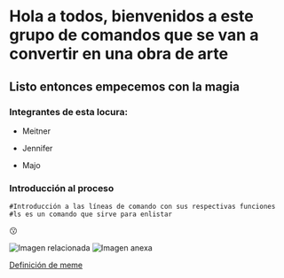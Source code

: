 # Hola a todos, bienvenidos a este grupo de comandos que se van a convertir en una obra de arte
## Listo entonces empecemos con la magia
### Integrantes de esta locura:
+ Meitner
- Jennifer
* Majo

### **Introducción al proceso**
```
#Introducción a las líneas de comando con sus respectivas funciones
#ls es un comando que sirve para enlistar
```
:kissing:

![Imagen relacionada](https://img.buzzfeed.com/buzzfeed-static/static/2019-02/5/12/asset/buzzfeed-prod-web-06/sub-buzz-21636-1549386090-1.jpg)
![Imagen anexa](https://img.buzzfeed.com/buzzfeed-static/static/2019-02/5/11/asset/buzzfeed-prod-web-03/sub-buzz-1005-1549385921-9.jpg)

[Definición de meme](https://www.significados.com/meme/)
